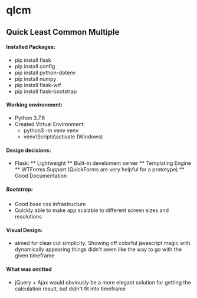# qlcm
## Quick Least Common Multiple

#### Installed Packages:
* pip install flask
* pip install config
* pip install python-dotenv
* pip install numpy
* pip install flask-wtf
* pip install flask-bootstrap

#### Working environment:
* Python 3.7.6
* Created Virtual Environment:
  * python3 -m venv venv
  * venv\Scripts\activate (Windows)

#### Design decisions:
* Flask:
** Lightweight
** Built-in develoment server
** Templating Engine 
** WTForms Support (QuickForms are very helpful for a prototype)
** Good Documentation

##### Bootstrap:
* Good base css infrastructure
* Quickly able to make app scalable to different screen sizes and resolutions

#### Visual Design:
* aimed for clear cut simplicity. Showing off colorful javascript magic with dynamically appearing things didn't seem like the way to go with the given timeframe

#### What was omitted
* jQuery + Ajax would obviously be a more elegant solution for getting the calculation result, but didn't fit into timeframe
